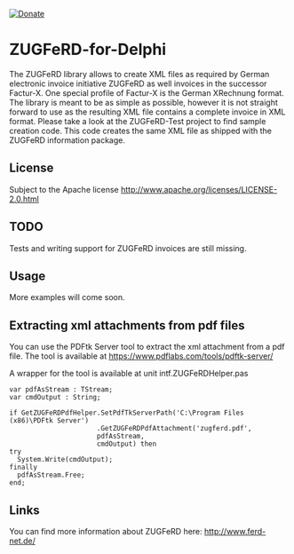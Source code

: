 [![Donate](https://img.shields.io/badge/Donate-PayPal-green.svg)](https://www.paypal.com/cgi-bin/webscr?cmd=_s-xclick&hosted_button_id=5V8N3XFTU495G)

# ZUGFeRD-for-Delphi

The ZUGFeRD library allows to create XML files as required by German electronic invoice initiative ZUGFeRD as well invoices in the successor Factur-X. One special profile of Factur-X is the German XRechnung format.
The library is meant to be as simple as possible, however it is not straight forward to use as the resulting XML file contains a complete invoice in XML format. Please take a look at the ZUGFeRD-Test project to find sample creation code. This code creates the same XML file as shipped with the ZUGFeRD information package.

## License
Subject to the Apache license http://www.apache.org/licenses/LICENSE-2.0.html

## TODO
Tests and writing support for ZUGFeRD invoices are still missing.

## Usage
More examples will come soon.

## Extracting xml attachments from pdf files
You can use the PDFtk Server tool to extract the xml attachment from a pdf file. The tool is available at
https://www.pdflabs.com/tools/pdftk-server/

A wrapper for the tool is available at unit intf.ZUGFeRDHelper.pas

```delphi
var pdfAsStream : TStream;
var cmdOutput : String;

if GetZUGFeRDPdfHelper.SetPdfTkServerPath('C:\Program Files (x86)\PDFtk Server')
                      .GetZUGFeRDPdfAttachment('zugferd.pdf',
                      pdfAsStream,
                      cmdOutput) then
try
  System.Write(cmdOutput);
finally
  pdfAsStream.Free;
end;
```

## Links
You can find more information about ZUGFeRD here:
http://www.ferd-net.de/
